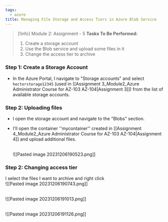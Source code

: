 ```yaml
---
tags:
  - azure
title: Managing File Storage and Access Tiers in Azure Blob Service
---
```

<!--
**Project Focus: Azure Storage and Data Lifecycle Management!** I've completed an engaging assignment in the Azure Administrator course where I delved into Azure Storage account management. The task involved creating a storage account, utilizing the Blob service to upload files, and then modifying their access tier to archive. This exercise provided practical experience in managing storage accounts and understanding data lifecycle in Azure. It was particularly insightful to see how different access tiers can be leveraged for cost-effective data storage and management, enhancing my skills in Azure's comprehensive cloud storage solutions.
-->

> [!info] Module 2: Assignment - 5
> **Tasks To Be Performed:** 
> 1. Create a storage account 
> 2. Use the Blob service and upload some files in it 
> 3. Change the access tier to archive

### Step 1: Create a Storage Account 
 - In the Azure Portal, I navigate to "Storage accounts" and select  `hectorstorage12345` (used in [[Assignment 3_Module2_Azure Administrator Course for AZ-103 AZ-104|Assignment 3]]) from the list of available storage accounts.


### Step 2: Uploading files
- I open the storage account and navigate to the "Blobs" section.
- I'll open the container ''mycontainer'' created in [[Assignment 4_Module2_Azure Administrator Course for AZ-103 AZ-104|Assignment 4]] and upload additional files.
  
  <br>![[Pasted image 20231206190523.png]]

### Step 2: Changing access tier
I select the files I want to archive and right click
<br>![[Pasted image 20231206190743.png]]

<br>![[Pasted image 20231206191013.png]]

<br>![[Pasted image 20231206191126.png]]

